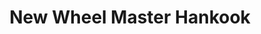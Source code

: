 ---
title: "New Wheel Master Hankook"
url: /karachi/new-wheel-master-hankook-rashid-minhas-road/
shop: car repair
---